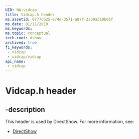 ```yaml
---
UID: NA:vidcap
title: Vidcap.h header
ms.assetid: 0777c625-e74e-3571-a87f-2a30a510b6bf
ms.date: 01/11/2019
ms.keywords: 
ms.topic: conceptual
tech.root: dshow
archived: true
f1_keywords:
 - vidcap
 - vidcap/vidcap
api_name:
 - vidcap
---
```


# Vidcap.h header


## -description

This header is used by DirectShow. For more information, see:

- [DirectShow](../_dshow/index.md)

